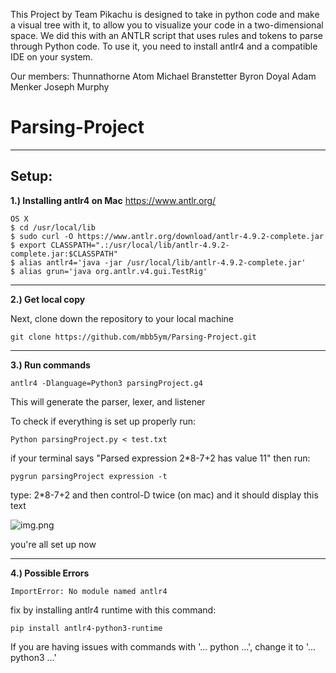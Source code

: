 This Project by Team Pikachu is designed to take in python code 
and make a visual tree with it, to allow you to visualize your 
code in a two-dimensional space. We did this with an ANTLR script 
that uses rules and tokens to parse through Python code. To use it, 
you need to install antlr4 and a compatible IDE on your system.

Our members:
Thunnathorne Atom
Michael Branstetter
Byron Doyal
Adam Menker
Joseph Murphy



# Parsing-Project
---

## Setup:
**1.) Installing antlr4 on Mac**
https://www.antlr.org/
```
OS X
$ cd /usr/local/lib
$ sudo curl -O https://www.antlr.org/download/antlr-4.9.2-complete.jar
$ export CLASSPATH=".:/usr/local/lib/antlr-4.9.2-complete.jar:$CLASSPATH"
$ alias antlr4='java -jar /usr/local/lib/antlr-4.9.2-complete.jar'
$ alias grun='java org.antlr.v4.gui.TestRig'
```

---

**2.) Get local copy**

Next, clone down the repository to your local machine
```
git clone https://github.com/mbb5ym/Parsing-Project.git
```

---

**3.) Run commands**
```
antlr4 -Dlanguage=Python3 parsingProject.g4
```
This will generate the parser, lexer, and listener

To check if everything is set up properly run:
```
Python parsingProject.py < test.txt
```
if your terminal says "Parsed expression 2*8-7+2 has value 11" 
then run:
```
pygrun parsingProject expression -t
```
type: 2*8-7+2 and then control-D twice (on mac) and it should display this text

![img.png](img.png)

you're all set up now

---

**4.) Possible Errors**
```
ImportError: No module named antlr4
```
fix by installing antlr4 runtime with this command:
```
pip install antlr4-python3-runtime
```
If you are having issues with commands with '... python ...', change it to '... python3 ...'

